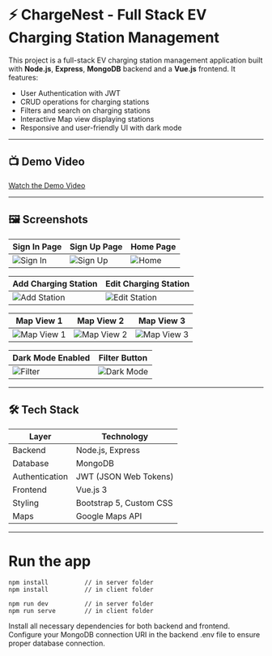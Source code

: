 # ⚡ ChargeNest - Full Stack EV Charging Station Management

This project is a full-stack EV charging station management application built with **Node.js**, **Express**, **MongoDB** backend and a **Vue.js** frontend. It features:

- User Authentication with JWT
- CRUD operations for charging stations
- Filters and search on charging stations
- Interactive Map view displaying stations
- Responsive and user-friendly UI with dark mode

---

## 📺 Demo Video

[Watch the Demo Video](https://github.com/user-attachments/assets/85e6511f-7dac-488f-8d48-8462741778f3)


---

## 🖼 Screenshots

| Sign In Page | Sign Up Page | Home Page |
|--------------|--------------|-----------|
| ![Sign In](https://github.com/user-attachments/assets/0bc59efa-a1b7-4623-a60b-bc5fe28cb840) | ![Sign Up](https://github.com/user-attachments/assets/3c1be4e2-5019-4ff7-93c2-7c97d74af1ed) | ![Home](https://github.com/user-attachments/assets/9d634605-8746-4d42-8f54-342fa96df310) |

| Add Charging Station | Edit Charging Station |
|---------------------|----------------------|
| ![Add Station](https://github.com/user-attachments/assets/85ee656a-008f-4f3a-9b6b-97e6dc08f45e) | ![Edit Station](https://github.com/user-attachments/assets/76fb89ac-d6e2-4219-923d-5cf810ca7e8a) |

| Map View 1 | Map View 2 | Map View 3 |
|---------------------|----------------------|----------|
| ![Map View 1](https://github.com/user-attachments/assets/e608ad44-ee8a-464b-864c-61d30b10567c) | ![Map View 2](https://github.com/user-attachments/assets/abdb44af-db10-4551-a690-6ffd8743a1a1) | ![Map View 3](https://github.com/user-attachments/assets/a1b630b1-ec9e-4b78-9417-26c713ffae04) |

| Dark Mode Enabled | Filter Button |
|---------------|-------------------|
| ![Filter](https://github.com/user-attachments/assets/fa81ef57-0d2b-42be-a478-0ceeef74ea67) | ![Dark Mode](https://github.com/user-attachments/assets/0788bb9a-7146-47ed-a070-78c7cf917d2f) |

---

## 🛠 Tech Stack

| Layer       | Technology                |
|-------------|---------------------------|
| Backend     | Node.js, Express          |
| Database    | MongoDB                   |
| Authentication | JWT (JSON Web Tokens)    |
| Frontend    | Vue.js 3 |
| Styling     | Bootstrap 5, Custom CSS   |
| Maps       | Google Maps API |

---
# Run the app
```
npm install          // in server folder
npm install          // in client folder

npm run dev          // in server folder
npm run serve        // in client folder

```
Install all necessary dependencies for both backend and frontend.
Configure your MongoDB connection URI in the backend .env file to ensure proper database connection.


